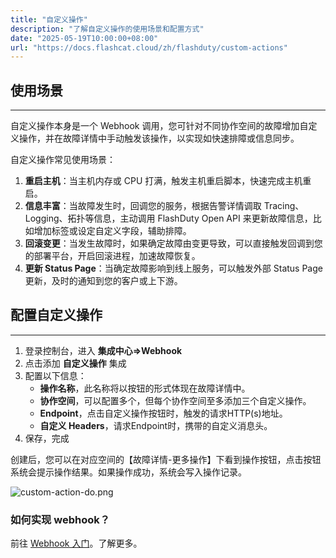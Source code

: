 ```yaml
---
title: "自定义操作"
description: "了解自定义操作的使用场景和配置方式"
date: "2025-05-19T10:00:00+08:00"
url: "https://docs.flashcat.cloud/zh/flashduty/custom-actions"
---
```


## 使用场景
---

自定义操作本身是一个 Webhook 调用，您可针对不同协作空间的故障增加自定义操作，并在故障详情中手动触发该操作，以实现如快速排障或信息同步。

自定义操作常见使用场景：
1. **重启主机**：当主机内存或 CPU 打满，触发主机重启脚本，快速完成主机重启。
2. **信息丰富**：当故障发生时，回调您的服务，根据告警详情调取 Tracing、Logging、拓扑等信息，主动调用 FlashDuty Open API 来更新故障信息，比如增加标签或设定自定义字段，辅助排障。
3. **回滚变更**：当发生故障时，如果确定故障由变更导致，可以直接触发回调到您的部署平台，开启回滚进程，加速故障恢复。
4. **更新 Status Page**：当确定故障影响到线上服务，可以触发外部 Status Page 更新，及时的通知到您的客户或上下游。

## 配置自定义操作
---

1. 登录控制台，进入 **集成中心=>Webhook**
2. 点击添加 **自定义操作** 集成
3. 配置以下信息：
    - **操作名称**，此名称将以按钮的形式体现在故障详情中。
    - **协作空间**，可以配置多个，但每个协作空间至多添加三个自定义操作。
    - **Endpoint**，点击自定义操作按钮时，触发的请求HTTP(s)地址。
    - **自定义 Headers**，请求Endpoint时，携带的自定义消息头。
4. 保存，完成

创建后，您可以在对应空间的【故障详情-更多操作】下看到操作按钮，点击按钮系统会提示操作结果。如果操作成功，系统会写入操作记录。

![custom-action-do.png](https://download.flashcat.cloud/flashduty/changelog/20231215/custom-action-do.png)

### 如何实现 webhook？

前往 [Webhook 入门](https://developer.flashcat.cloud/doc-2996930)。了解更多。